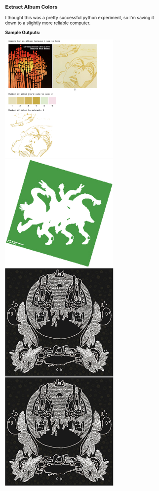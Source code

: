 ### Extract Album Colors

I thought this was a pretty successful python experiment, so I'm saving it down to a slightly more reliable computer.

**Sample Outputs:**

<img src="https://github.com/erinachavez/experiments/blob/master/extract_album_colors/sample1.png" width="350px" />
<img src="https://github.com/erinachavez/experiments/blob/master/extract_album_colors/sample2.png" width="350px" />
<img src="https://github.com/erinachavez/experiments/blob/master/extract_album_colors/sample3.png" width="350px" />
<img src="https://github.com/erinachavez/experiments/blob/master/extract_album_colors/sample4.png" width="350px" />
